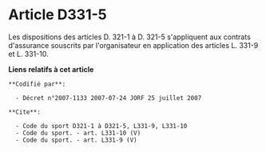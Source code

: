 # Article D331-5

Les dispositions des articles D. 321-1 à D. 321-5 s'appliquent aux contrats d'assurance souscrits par l'organisateur en
application des articles L. 331-9 et L. 331-10.

**Liens relatifs à cet article**

	**Codifié par**:

	  - Décret n°2007-1133 2007-07-24 JORF 25 juillet 2007

	**Cite**:

	  - Code du sport D321-1 à D321-5, L331-9, L331-10
	  - Code du sport. - art. L331-10 (V)
	  - Code du sport. - art. L331-9 (V)
